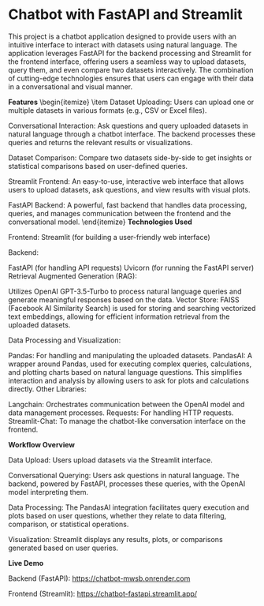  # **Chatbot with FastAPI and Streamlit**

This project is a chatbot application designed to provide users with an intuitive interface to interact with datasets using natural language. The application leverages FastAPI for the backend processing and Streamlit for the frontend interface, offering users a seamless way to upload datasets, query them, and even compare two datasets interactively. The combination of cutting-edge technologies ensures that users can engage with their data in a conversational and visual manner.

**Features**
\begin{itemize}
\item Dataset Uploading: Users can upload one or multiple datasets in various formats (e.g., CSV or Excel files).

Conversational Interaction: Ask questions and query uploaded datasets in natural language through a chatbot interface. The backend processes these queries and returns the relevant results or visualizations.

Dataset Comparison: Compare two datasets side-by-side to get insights or statistical comparisons based on user-defined queries.

Streamlit Frontend: An easy-to-use, interactive web interface that allows users to upload datasets, ask questions, and view results with visual plots.

FastAPI Backend: A powerful, fast backend that handles data processing, queries, and manages communication between the frontend and the conversational model.
\end{itemize}
**Technologies Used**

Frontend: Streamlit (for building a user-friendly web interface)

Backend:

FastAPI (for handling API requests)
Uvicorn (for running the FastAPI server)
Retrieval Augmented Generation (RAG):

Utilizes OpenAI GPT-3.5-Turbo to process natural language queries and generate meaningful responses based on the data.
Vector Store: FAISS (Facebook AI Similarity Search) is used for storing and searching vectorized text embeddings, allowing for efficient information retrieval from the uploaded datasets.

Data Processing and Visualization:

Pandas: For handling and manipulating the uploaded datasets.
PandasAI: A wrapper around Pandas, used for executing complex queries, calculations, and plotting charts based on natural language questions. This simplifies interaction and analysis by allowing users to ask for plots and calculations directly.
Other Libraries:

Langchain: Orchestrates communication between the OpenAI model and data management processes.
Requests: For handling HTTP requests.
Streamlit-Chat: To manage the chatbot-like conversation interface on the frontend.


**Workflow Overview**

Data Upload: Users upload datasets via the Streamlit interface.

Conversational Querying: Users ask questions in natural language. The backend, powered by FastAPI, processes these queries, with the OpenAI model interpreting them.

Data Processing: The PandasAI integration facilitates query execution and plots based on user questions, whether they relate to data filtering, comparison, or statistical operations.

Visualization: Streamlit displays any results, plots, or comparisons generated based on user queries.

**Live Demo**

Backend (FastAPI): https://chatbot-mwsb.onrender.com

Frontend (Streamlit): https://chatbot-fastapi.streamlit.app/
